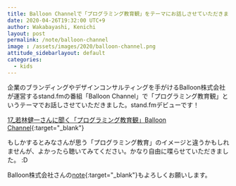 ```yaml
---
title: Balloon Channelで「プログラミング教育観」をテーマにお話しさせていただきました
date: 2020-04-26T19:32:00 UTC+9
author: Wakabayashi, Kenichi
layout: post
permalink: /note/balloon-channel
image : /assets/images/2020/balloon-channel.png
attitude_sidebarlayout: default
categories:
  - kids
---
```

企業のブランディングやデザインコンサルティングを手がけるBalloon株式会社が運営するstand.fmの番組「Balloon Channel」で「プログラミング教育観」というテーマでお話しさせていただきました。stand.fmデビューです！

[17_若林健一さんに聞く「プログラミング教育観」Balloon Channel](https://stand.fm/episodes/5e99a4186c967d6a3137ea3c){:target="_blank"}

もしかするとみなさんが思う「プログラミング教育」のイメージと違うかもしれませんが、よかったら聴いてみてください。かなり自由に喋らせていただきました。 :D

Balloon株式会社さんの[note](https://note.com/balloom){:target="_blank"}もよろしくお願いします。
